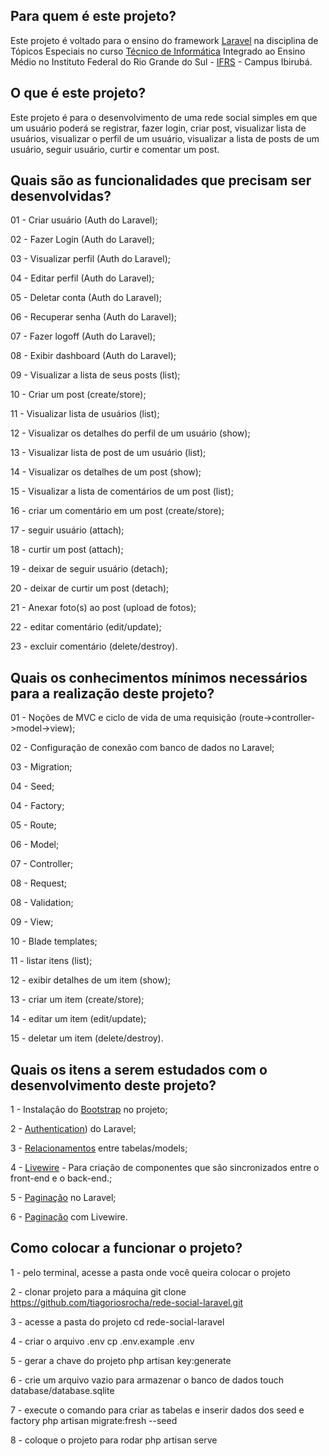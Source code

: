 ## Para quem é este projeto?

Este projeto é voltado para o ensino do framework [Laravel](https://laravel.com/) na disciplina de Tópicos Especiais no curso [Técnico de Informática](https://ifrs.edu.br/ibiruba/cursos/tecnico-integrado-ao-ensino-medio/tecnico-em-informatica/) Integrado ao Ensino Médio no Instituto Federal do Rio Grande do Sul - [IFRS](https://ifrs.edu.br/) - Campus Ibirubá.


## O que é este projeto?

Este projeto é para o desenvolvimento de uma rede social simples em que um usuário poderá se registrar, fazer login, criar post, visualizar lista de usuários, visualizar o perfil de um usuário, visualizar a lista de posts de um usuário, seguir usuário, curtir e comentar um post.


## Quais são as funcionalidades que precisam ser desenvolvidas?

01 - Criar usuário (Auth do Laravel);

02 - Fazer Login (Auth do Laravel);

03 - Visualizar perfil (Auth do Laravel);

04 - Editar perfil (Auth do Laravel);

05 - Deletar conta (Auth do Laravel);

06 - Recuperar senha (Auth do Laravel);

07 - Fazer logoff (Auth do Laravel);

08 - Exibir dashboard (Auth do Laravel);

09 - Visualizar a lista de seus posts (list);

10 - Criar um post (create/store);

11 - Visualizar lista de usuários (list);

12 - Visualizar os detalhes do perfil de um usuário (show);

13 - Visualizar lista de post de um usuário (list);

14 - Visualizar os detalhes de um post (show);

15 - Visualizar a lista de comentários de um post (list);

16 - criar um comentário em um post (create/store);

17 - seguir usuário (attach);

18 - curtir um post (attach);

19 - deixar de seguir usuário (detach);

20 - deixar de curtir um post (detach);

21 - Anexar foto(s) ao post (upload de fotos);

22 - editar comentário (edit/update);

23 - excluir comentário (delete/destroy).


## Quais os conhecimentos mínimos necessários para a realização deste projeto?

01 - Noções de MVC e ciclo de vida de uma requisição (route->controller->model->view);

02 - Configuração de conexão com banco de dados no Laravel;

03 - Migration;

04 - Seed;

04 - Factory;

05 - Route;

06 - Model;

07 - Controller;

08 - Request;

08 - Validation;

09 - View;

10 - Blade templates;

11 - listar itens (list);

12 - exibir detalhes de um item (show);

13 - criar um item (create/store);

14 - editar um item (edit/update);

15 - deletar um item (delete/destroy).


## Quais os itens a serem estudados com o desenvolvimento deste projeto?

1 - Instalação do [Bootstrap](https://laravel.com/docs/6.x/frontend) no projeto;

2 - [Authentication](https://laravel.com/docs/10.x/authentication)) do Laravel;

3 - [Relacionamentos](https://laravel.com/docs/10.x/eloquent-relationships) entre tabelas/models;

4 - [Livewire](https://laravel-livewire.com/) - Para criação de componentes que são sincronizados entre o front-end e o back-end.;

5 - [Paginação](https://laravel.com/docs/10.x/eloquent-resources#pagination) no Laravel;

6 - [Paginação](https://laravel-livewire.com/docs/2.x/pagination) com Livewire.


## Como colocar a funcionar o projeto?

1 - pelo terminal, acesse a pasta onde você queira colocar o projeto

2 - clonar projeto para a máquina
    git clone https://github.com/tiagoriosrocha/rede-social-laravel.git

3 - acesse a pasta do projeto
    cd rede-social-laravel

4 - criar o arquivo .env
    cp .env.example .env

5 - gerar a chave do projeto
    php artisan key:generate

6 - crie um arquivo vazio para armazenar o banco de dados
    touch database/database.sqlite

7 - execute o comando para criar as tabelas e inserir dados dos seed e factory
    php artisan migrate:fresh --seed

8 - coloque o projeto para rodar
    php artisan serve